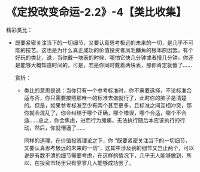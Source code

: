 # 《定投改变命运-2.2》-4【类比收集】

精彩类比：

- 既要紧密关注当下的一切细节，又要认真思考极远的未来的一切，是几乎不可能的技艺。这也是为什么真正成功的价值投资者凤毛麟角的根本原因罢。有个好玩的类比，说，当你戴一块表的时候，哪怕它快几分钟或者慢几分钟，你还是能够大概知道时间的，可是，若是你同时戴着两块表，那你肯定就傻了……

  赏析：

  - 类比的意思是说：当你只有一个参考标准时，你不需要选择，不论标准合适与否，你只需要按照那唯一的标准去做就行了，此时你的脑子是清楚的。但是，如果参考标准至少有两个甚至更多，且标准之间互相冲突，那你就会混乱了，你会纠结于哪个正确，哪个错误，哪个合适，哪个不合适......总之，你会焦虑，进而行为瘫痪，无法执行随后本应该执行的行动，然后，你就懵逼了......

    同样的道理，在价值投资理论之下，你 “既要紧密关注当下的一切细节，又要认真思考极远的未来的一切”，这其中涉及到的细节又岂止两个，可以说是有数不清的细节需要考虑，在这样的情况下，几乎无人能够做到，所以，在投资市场里只有寥寥几人能够成功罢了。